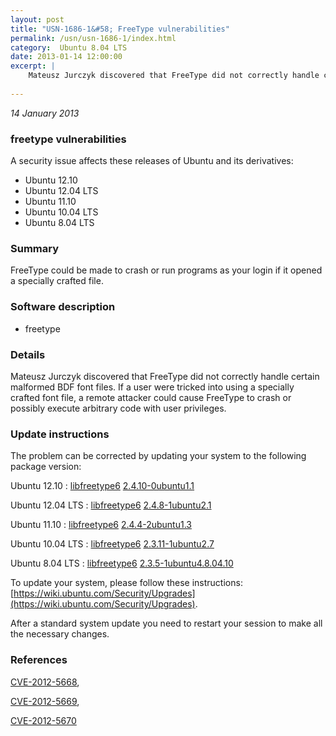 ```yaml
---
layout: post
title: "USN-1686-1&#58; FreeType vulnerabilities"
permalink: /usn/usn-1686-1/index.html
category:  Ubuntu 8.04 LTS
date: 2013-01-14 12:00:00
excerpt: |
    Mateusz Jurczyk discovered that FreeType did not correctly handle certain malformed BDF font files. If a user were tricked into using a specially crafted font file, a remote attacker could cause FreeType to crash or possibly execute arbitrary code with user privileges. 
    
--- 
```

 
 

*14 January 2013*

### freetype vulnerabilities

A security issue affects these releases of Ubuntu and its derivatives:

* Ubuntu 12.10
* Ubuntu 12.04 LTS
* Ubuntu 11.10
* Ubuntu 10.04 LTS
* Ubuntu 8.04 LTS

### Summary

FreeType could be made to crash or run programs as your login if it opened a specially crafted file.

### Software description

* freetype 

### Details

Mateusz Jurczyk discovered that FreeType did not correctly handle certain malformed BDF font files. If a user were tricked into using a specially crafted font file, a remote attacker could cause FreeType to crash or possibly execute arbitrary code with user privileges. 

### Update instructions

The problem can be corrected by updating your system to the following package version:

Ubuntu 12.10
 : [libfreetype6](https://launchpad.net/ubuntu/+source/freetype) <span> [2.4.10-0ubuntu1.1](https://launchpad.net/ubuntu/+source/freetype/2.4.10-0ubuntu1.1) </span> 

Ubuntu 12.04 LTS
 : [libfreetype6](https://launchpad.net/ubuntu/+source/freetype) <span> [2.4.8-1ubuntu2.1](https://launchpad.net/ubuntu/+source/freetype/2.4.8-1ubuntu2.1) </span> 

Ubuntu 11.10
 : [libfreetype6](https://launchpad.net/ubuntu/+source/freetype) <span> [2.4.4-2ubuntu1.3](https://launchpad.net/ubuntu/+source/freetype/2.4.4-2ubuntu1.3) </span> 

Ubuntu 10.04 LTS
 : [libfreetype6](https://launchpad.net/ubuntu/+source/freetype) <span> [2.3.11-1ubuntu2.7](https://launchpad.net/ubuntu/+source/freetype/2.3.11-1ubuntu2.7) </span> 

Ubuntu 8.04 LTS
 : [libfreetype6](https://launchpad.net/ubuntu/+source/freetype) <span> [2.3.5-1ubuntu4.8.04.10](https://launchpad.net/ubuntu/+source/freetype/2.3.5-1ubuntu4.8.04.10) </span> 

To update your system, please follow these instructions: [https://wiki.ubuntu.com/Security/Upgrades](https://wiki.ubuntu.com/Security/Upgrades).

After a standard system update you need to restart your session to make all the necessary changes. 

### References

 
 [CVE-2012-5668](http://people.ubuntu.com/~ubuntu-security/cve/CVE-2012-5668), 

 [CVE-2012-5669](http://people.ubuntu.com/~ubuntu-security/cve/CVE-2012-5669), 

 [CVE-2012-5670](http://people.ubuntu.com/~ubuntu-security/cve/CVE-2012-5670)
 

